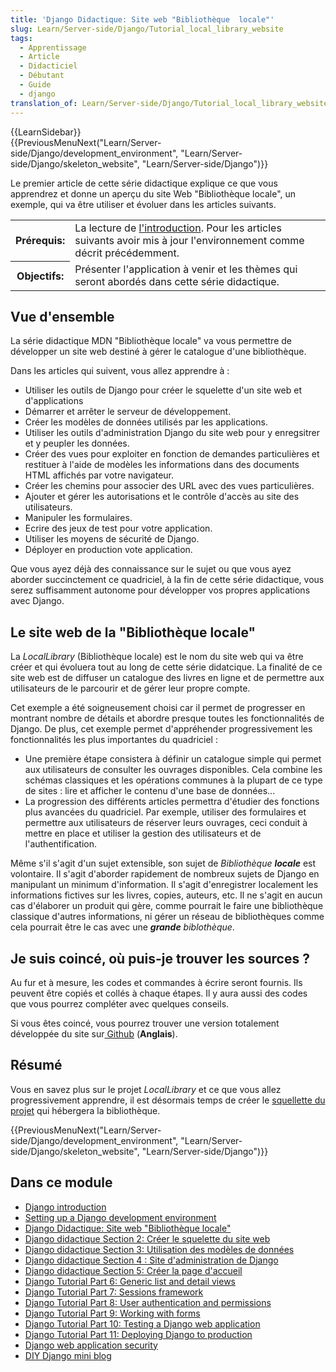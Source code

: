 ```yaml
---
title: 'Django Didactique: Site web "Bibliothèque  locale"'
slug: Learn/Server-side/Django/Tutorial_local_library_website
tags:
  - Apprentissage
  - Article
  - Didacticiel
  - Débutant
  - Guide
  - django
translation_of: Learn/Server-side/Django/Tutorial_local_library_website
---
```

<div>{{LearnSidebar}}</div>

<div>{{PreviousMenuNext("Learn/Server-side/Django/development_environment", "Learn/Server-side/Django/skeleton_website", "Learn/Server-side/Django")}}</div>

<p>Le premier article de cette série didactique explique ce que vous apprendrez et donne un aperçu du site Web "Bibliothèque locale", un exemple, qui va être utiliser et évoluer dans les articles suivants.</p>

<div></div>

<table class="standard-table">
 <tbody>
  <tr>
   <th scope="row">Prérequis:</th>
   <td>La lecture de <a href="/fr/docs/Learn/Server-side/Django/Introduction">l'introduction</a>. Pour les articles suivants avoir mis à jour l'environnement comme décrit précédemment. </td>
  </tr>
  <tr>
   <th scope="row">Objectifs:</th>
   <td>Présenter l'application à venir et les thèmes qui seront abordés dans cette série didactique.</td>
  </tr>
 </tbody>
</table>

<h2 id="Vue_d'ensemble">Vue d'ensemble</h2>

<p>La série didactique MDN "Bibliothèque locale" va vous permettre de développer un site web destiné à gérer le catalogue d'une bibliothèque.</p>

<p>Dans les articles qui suivent, vous allez apprendre à :</p>

<ul>
 <li>Utiliser les outils de Django pour créer le squelette d'un site web et d'applications</li>
 <li>Démarrer et arrêter le serveur de développement.</li>
 <li>Créer les modèles de données utilisés par les applications.</li>
 <li>Utiliser les outils d'administration Django du site web pour y enregsitrer et y peupler les données.</li>
 <li>Créer des vues pour exploiter en fonction de demandes particulières et restituer à l'aide de modèles les informations dans des documents HTML affichés par votre navigateur.</li>
 <li>Créer les chemins pour associer des URL avec des vues particulières.</li>
 <li>Ajouter et gérer les autorisations et le contrôle d'accès au site des utilisateurs.</li>
 <li>Manipuler les formulaires.</li>
 <li>Ecrire des jeux de test pour votre application.</li>
 <li>Utiliser les moyens de sécurité de Django.</li>
 <li>Déployer en production vote application.</li>
</ul>

<p>Que vous ayez déjà des connaissance sur le sujet ou que vous ayez aborder succinctement ce quadriciel, à la fin de cette série didactique, vous serez suffisamment autonome pour développer vos propres applications avec Django.</p>

<h2 id="Le_site_web_de_la_Bibliothèque_locale">Le site web de la "Bibliothèque locale"</h2>

<p>La <em>LocalLibrary</em> (Bibliothèque locale) est le nom du site web qui va être créer et qui évoluera tout au long de cette série didatcique. La finalité de ce site web est de diffuser un catalogue des livres en ligne et de permettre aux utilisateurs de le parcourir et de gérer leur propre compte.</p>

<p>Cet exemple a été soigneusement choisi car il permet de progresser en montrant nombre de détails et abordre presque toutes les fonctionnalités de Django. De plus, cet exemple permet d'appréhender progressivement les fonctionnalités les plus importantes du quadriciel :</p>

<ul>
 <li>Une première étape consistera à définir un catalogue simple qui permet aux utilisateurs de consulter les ouvrages disponibles. Cela combine les schémas classiques et les opérations communes à la plupart de ce type de sites : lire et afficher le contenu d'une base de données...</li>
 <li>La progression des différents articles permettra d'étudier des fonctions plus avancées du quadriciel. Par exemple, utiliser des formulaires et permettre aux utilisateurs de réserver leurs ouvrages, ceci conduit à mettre en place et utiliser la gestion des utilisateurs et de l'authentification.</li>
</ul>

<p>Même s'il s'agit d'un sujet extensible, son sujet de <em>Bibliothèque <strong>locale</strong></em> est volontaire. Il s'agit d'aborder rapidement de nombreux sujets de Django en manipulant un minimum d'information. Il s'agit d'enregistrer localement les informations fictives sur les livres, copies, auteurs, etc. Il ne s'agit en aucun cas d'élaborer un produit qui gère, comme pourrait le faire une bibliothèque classique d'autres informations, ni gérer un réseau de bibliothèques comme cela pourrait être le cas avec une <em><strong>grande</strong> biblothèque</em>. </p>

<h2 id="Je_suis_coincé_où_puis-je_trouver_les_sources">Je suis coincé, où puis-je trouver les sources ?</h2>

<p>Au fur et à mesure, les codes et commandes à écrire seront fournis. Ils peuvent être copiés et collés à chaque étapes. Il y aura aussi des codes que vous pourrez compléter avec quelques conseils.</p>

<p>Si vous êtes coincé, vous pourrez trouver une version totalement développée du site sur<a href="https://github.com/mdn/django-locallibrary-tutorial"> Github</a> (<strong>Anglais</strong>).</p>

<h2 id="Résumé">Résumé</h2>

<p>Vous en savez plus sur le projet <em>LocalLibrary</em> et ce que vous allez progressivement apprendre, il est désormais temps de créer le <a href="/fr/docs/Learn/Server-side/Django/skeleton_website">squellette du projet</a> qui hébergera la bibliothèque.</p>

<p>{{PreviousMenuNext("Learn/Server-side/Django/development_environment", "Learn/Server-side/Django/skeleton_website", "Learn/Server-side/Django")}}</p>



<h2 id="Dans_ce_module">Dans ce module</h2>

<ul>
 <li><a href="/fr/docs/Learn/Server-side/Django/Introduction">Django introduction</a></li>
 <li><a href="/fr/docs/Learn/Server-side/Django/development_environment">Setting up a Django development environment</a></li>
 <li><a href="/fr/docs/Learn/Server-side/Django/Tutorial_local_library_website">Django Didactique: Site web "Bibliothèque locale"</a></li>
 <li><a href="/fr/docs/Learn/Server-side/Django/skeleton_website">Django didactique Section 2: Créer le squelette du site web</a></li>
 <li><a href="/fr/docs/Learn/Server-side/Django/Models">Django didactique Section 3: Utilisation des modèles de données</a></li>
 <li><a href="/fr/docs/Learn/Server-side/Django/Admin_site">Django didactique Section 4 : Site d'administration de Django</a></li>
 <li><a href="/fr/docs/Learn/Server-side/Django/Home_page">Django didactique Section 5: Créer la page d'accueil</a></li>
 <li><a href="/fr/docs/Learn/Server-side/Django/Generic_views">Django Tutorial Part 6: Generic list and detail views</a></li>
 <li><a href="/fr/docs/Learn/Server-side/Django/Sessions">Django Tutorial Part 7: Sessions framework</a></li>
 <li><a href="/fr/docs/Learn/Server-side/Django/Authentication">Django Tutorial Part 8: User authentication and permissions</a></li>
 <li><a href="/fr/docs/Learn/Server-side/Django/Forms">Django Tutorial Part 9: Working with forms</a></li>
 <li><a href="/fr/docs/Learn/Server-side/Django/Testing">Django Tutorial Part 10: Testing a Django web application</a></li>
 <li><a href="/fr/docs/Learn/Server-side/Django/Deployment">Django Tutorial Part 11: Deploying Django to production</a></li>
 <li><a href="/fr/docs/Learn/Server-side/Django/web_application_security">Django web application security</a></li>
 <li><a href="/fr/docs/Learn/Server-side/Django/django_assessment_blog">DIY Django mini blog</a></li>
</ul>
